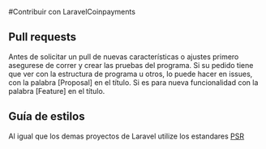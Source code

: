 #Contribuir con LaravelCoinpayments

## Pull requests

Antes de solicitar un pull de nuevas características o ajustes primero asegurese de correr
y crear las pruebas del programa.
Si su pedido tiene que ver con la estructura de programa u otros, lo puede
hacer en issues, con la palabra [Proposal] en el título. Si es para nueva funcionalidad
con la palabra [Feature] en el título.

## Guía de estilos

Al igual que los demas proyectos de Laravel utilize los estandares [PSR](http://www.php-fig.org/psr/)

